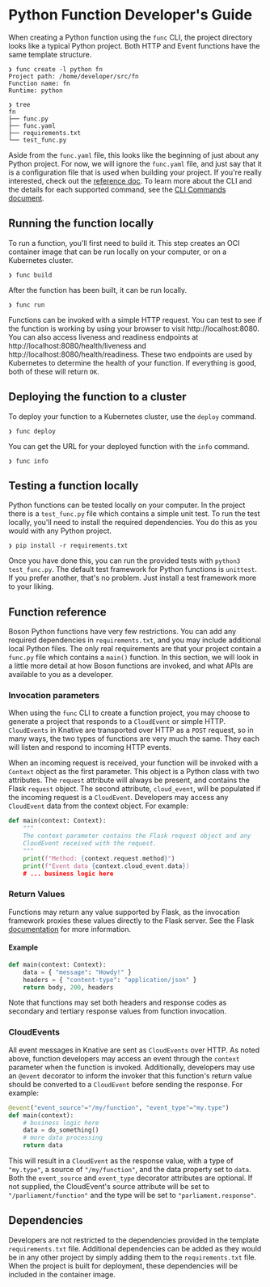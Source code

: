 # Python Function Developer's Guide

When creating a Python function using the `func` CLI, the project directory
looks like a typical Python project. Both HTTP and Event functions have the same
template structure.

```
❯ func create -l python fn
Project path: /home/developer/src/fn
Function name: fn
Runtime: python

❯ tree
fn
├── func.py
├── func.yaml
├── requirements.txt
└── test_func.py

```

Aside from the `func.yaml` file, this looks like the beginning of just about
any Python project. For now, we will ignore the `func.yaml` file, and just
say that it is a configuration file that is used when building your project.
If you're really interested, check out the [reference doc](func_yaml.md).
To learn more about the CLI and the details for each supported command, see
the [CLI Commands document](../reference/commands.txt).

## Running the function locally

To run a function, you'll first need to build it. This step creates an OCI
container image that can be run locally on your computer, or on a Kubernetes
cluster.

```
❯ func build
```

After the function has been built, it can be run locally.

```
❯ func run
```

Functions can be invoked with a simple HTTP request. 
You can test to see if the function is working by using your browser to visit
http://localhost:8080. You can also access liveness and readiness
endpoints at http://localhost:8080/health/liveness and
http://localhost:8080/health/readiness. These two endpoints are used
by Kubernetes to determine the health of your function. If everything
is good, both of these will return `OK`.

## Deploying the function to a cluster

To deploy your function to a Kubernetes cluster, use the `deploy` command.

```
❯ func deploy
```

You can get the URL for your deployed function with the `info` command.

```
❯ func info
```

## Testing a function locally


Python functions can be tested locally on your computer. In the project there is
a `test_func.py` file which contains a simple unit test. To run the test locally,
you'll need to install the required dependencies. You do this as you would
with any Python project.

```
❯ pip install -r requirements.txt
```

Once you have done this, you can run the provided tests with `python3 test_func.py`.
The default test framework for Python functions is `unittest`. If you prefer another,
that's no problem. Just install a test framework more to your liking.

## Function reference

Boson Python functions have very few restrictions. You can add any required dependencies
in `requirements.txt`, and you may include additional local Python files. The only real
requirements are that your project contain a `func.py` file which contains a `main()` function.
In this section, we will look in a little more detail at how Boson functions are invoked,
and what APIs are available to you as a developer.

### Invocation parameters

When using the `func` CLI to create a function project, you may choose to generate a project
that responds to a `CloudEvent` or simple HTTP. `CloudEvents` in Knative are transported over
HTTP as a `POST` request, so in many ways, the two types of functions are very much the same.
They each will listen and respond to incoming HTTP events.

When an incoming request is received, your function will be invoked with a `Context`
object as the first parameter. This object is a Python class with two attributes. The
`request` attribute will always be present, and contains the Flask `request` object.
The second attribute, `cloud_event`, will be populated if the incoming request is a
`CloudEvent`. Developers may access any `CloudEvent` data from the context object.
For example:

```python
def main(context: Context):
    """ 
    The context parameter contains the Flask request object and any
    CloudEvent received with the request.
    """
    print(f"Method: {context.request.method}")
    print(f"Event data {context.cloud_event.data})
    # ... business logic here
```

### Return Values
Functions may return any value supported by Flask, as the invocation framework
proxies these values directly to the Flask server. See the Flask 
[documentation](https://flask.palletsprojects.com/en/1.1.x/quickstart/#about-responses)
for more information.

#### Example
```python
def main(context: Context):
    data = { "message": "Howdy!" }
    headers = { "content-type": "application/json" }
    return body, 200, headers
```

Note that functions may set both headers and response codes as secondary
and tertiary response values from function invocation.

### CloudEvents
All event messages in Knative are sent as `CloudEvents` over HTTP. As noted
above, function developers may access an event through the `context` parameter
when the function is invoked. Additionally, developers may use an `@event`
decorator to inform the invoker that this function's return value should be
converted to a `CloudEvent` before sending the response. For example:

```python
@event("event_source"="/my/function", "event_type"="my.type")
def main(context):
    # business logic here
    data = do_something()
    # more data processing
    return data
```

This will result in a `CloudEvent` as the response value, with a type of
`"my.type"`, a source of `"/my/function"`, and the data property set to `data`.
Both the `event_source` and `event_type` decorator attributes are optional.
If not supplied, the CloudEvent's source attribute will be set to
`"/parliament/function"` and the type will be set to `"parliament.response"`.

## Dependencies
Developers are not restricted to the dependencies provided in the template
`requirements.txt` file. Additional dependencies can be added as they would be
in any other project by simply adding them to the `requirements.txt` file.
When the project is built for deployment, these dependencies will be included
in the container image.
